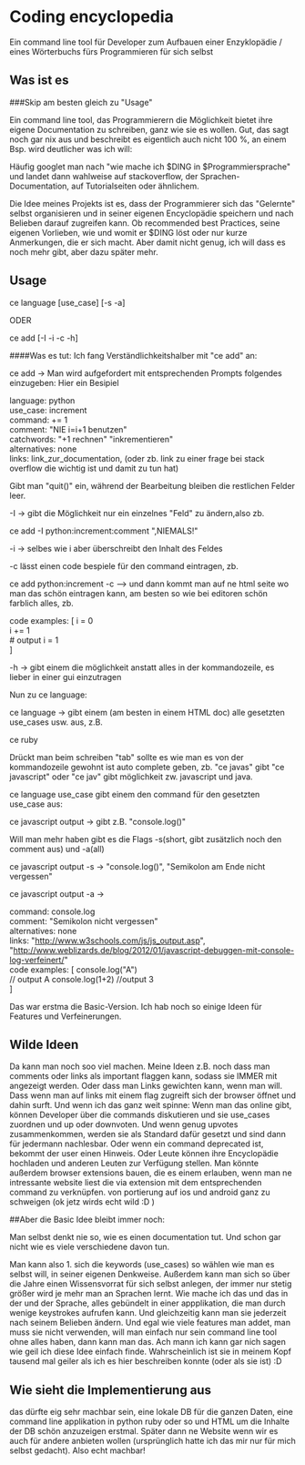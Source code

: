 # Coding encyclopedia
  
Ein command line tool für Developer zum Aufbauen einer Enzyklopädie / eines Wörterbuchs fürs Programmieren für sich selbst
## Was ist es  
  
###Skip am besten gleich zu "Usage"

Ein command line tool, das Programmierern die Möglichkeit bietet ihre eigene Documentation zu schreiben, ganz wie sie es wollen.
Gut, das sagt noch gar nix aus und beschreibt es eigentlich auch nicht 100 %, an einem Bsp. wird deutlicher was ich will:  
  
Häufig googlet man nach "wie mache ich $DING in $Programmiersprache" und landet dann wahlweise auf stackoverflow, der Sprachen-Documentation, auf Tutorialseiten oder ähnlichem.   

Die Idee meines Projekts ist es, dass der Programmierer sich das "Gelernte" selbst organisieren und in seiner eigenen Encyclopädie speichern und nach Belieben darauf zugreifen kann. Ob recommended best Practices, seine eigenen Vorlieben, wie und womit er $DING löst oder nur kurze Anmerkungen, die er sich macht. Aber damit nicht genug, ich will dass es noch mehr gibt, aber dazu später mehr.  
  
## Usage   
  
ce language [use_case] [-s -a]   
  
ODER  
  
ce add [-I -i -c -h]  
  

####Was es tut:
Ich fang Verständlichkeitshalber mit "ce add" an:  
  
ce add -> Man wird aufgefordert mit entsprechenden Prompts folgendes einzugeben:
Hier ein Besipiel  
  				
language:	        python  
use_case: 	increment  
command: 	+= 1  
comment:	"NIE i=i+1 benutzen"  
catchwords:    "+1 rechnen" "inkrementieren"  
alternatives:	none  
links:		link_zur_documentation, (oder zb. link zu einer frage bei stack overflow die wichtig ist und damit zu tun hat)  


Gibt man "quit()" ein, während der Bearbeitung bleiben die restlichen Felder leer.  

-I -> gibt die Möglichkeit nur ein einzelnes "Feld" zu ändern,also zb.  

ce add -I python:increment:comment ",NIEMALS!"
  
-i -> selbes wie i aber überschreibt den Inhalt des Feldes  
  
-c lässt einen code bespiele für den command eintragen, zb.

ce add python:increment -c --> und dann kommt man auf ne html seite wo man das schön eintragen kann, am besten so wie bei editoren schön farblich alles, zb.   

code examples:	[
					i = 0     
					i += 1  
					# output i = 1  
				]


-h -> gibt einem die möglichkeit anstatt alles in der kommandozeile, es lieber in einer gui einzutragen




Nun zu ce language:
  

ce language -> gibt einem (am besten in einem HTML doc) alle gesetzten use_cases usw. aus, z.B.

ce ruby 

 
Drückt man beim schreiben "tab" sollte es wie man es von der kommandozeile gewohnt ist auto complete geben, zb. "ce javas" gibt "ce javascript" oder "ce jav" gibt möglichkeit zw. javascript und java.    
 
ce language use_case gibt einem den command für den gesetzten use_case aus:
  
ce javascript output -> gibt z.B. "console.log()"  

Will man mehr haben gibt es die Flags -s(short, gibt zusätzlich noch den comment aus) und -a(all)

ce javascript output -s -> "console.log()", "Semikolon am Ende nicht vergessen"

ce javascript output -a ->

command: 	console.log  
comment:	"Semikolon nicht vergessen"    
alternatives:	  none  
links:		"http://www.w3schools.com/js/js_output.asp",   "http://www.weblizards.de/blog/2012/01/javascript-debuggen-mit-console-log-verfeinert/"  
code examples:	[
					console.log("A")  
					// output A
					console.log(1+2)
					//output 3  
				]  


Das war erstma die Basic-Version. Ich hab noch so einige Ideen für Features und Verfeinerungen. 

## Wilde Ideen
Da kann man noch soo viel machen. Meine Ideen z.B. noch dass man comments oder links als important flaggen kann, sodass sie IMMER mit angezeigt werden. Oder dass man Links gewichten kann, wenn man will. Dass wenn man auf links mit einem flag zugreift sich der browser öffnet und dahin surft. Und wenn ich das ganz weit spinne: Wenn man das online gibt, können Developer über die commands diskutieren und sie use_cases zuordnen und up oder downvoten. Und wenn genug upvotes zusammenkommen, werden sie als Standard dafür gesetzt und sind dann für jedermann nachlesbar. Oder wenn ein command deprecated ist, bekommt der user einen Hinweis. Oder Leute können ihre Encyclopädie hochladen und anderen Leuten zur Verfügung stellen. Man könnte außerdem browser extensions bauen, die es einem erlauben, wenn man ne intressante website liest die via extension mit dem entsprechenden command zu verknüpfen. von portierung auf ios und android ganz zu schweigen (ok jetz wirds echt wild :D )    

##Aber die Basic Idee bleibt immer noch:

Man selbst denkt nie so, wie es einen documentation tut. Und schon gar nicht wie es viele verschiedene davon tun. 

Man kann also 1. sich die keywords (use_cases) so wählen wie man es selbst will, in seiner eigenen Denkweise. Außerdem kann man sich so über die Jahre einen Wissensvorrat für sich selbst anlegen, der immer nur stetig größer wird je mehr man an Sprachen lernt. Wie mache ich das und das in der und der Sprache, alles gebündelt in einer appplikation, die man durch wenige keystrokes aufrufen kann. Und gleichzeitig kann man sie jederzeit nach seinem Belieben ändern. Und egal wie viele features man addet, man muss sie nicht verwenden, will man einfach nur sein command line tool ohne alles haben, dann kann man das. Ach mann ich kann gar nich sagen wie geil ich diese Idee einfach finde. Wahrscheinlich ist sie in meinem Kopf tausend mal geiler als ich es hier beschreiben konnte (oder als sie ist) :D

## Wie sieht die Implementierung aus
das dürfte eig sehr machbar sein, eine lokale DB für die ganzen Daten, eine command line applikation in python ruby oder so und HTML um die Inhalte der DB schön anzuzeigen erstmal. Später dann ne Website wenn wir es auch für andere anbieten wollen (ursprünglich hatte ich das mir nur für mich selbst gedacht). Also echt machbar!